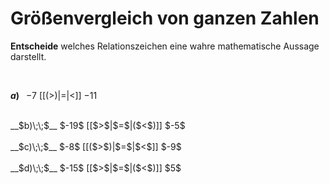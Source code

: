 <!--
version:  0.0.1

language: de

@style
input {
    text-align: center;
}

.flex-container {
    display: flex;
    flex-wrap: wrap;
    align-items: stretch;
    gap: 20px;
}

.flex-child {
    flex: 1;
    min-width: 350px;
    margin-right: 20px;
}

@media (max-width: 400px) {
    .flex-child {
        flex: 100%;
        margin-right: 0;
    }
}
@end

formula: \carry   \textcolor{red}{\scriptsize #1}
formula: \digit   \rlap{\carry{#1}}\phantom{#2}#2
formula: \permil  \text{‰}

import: https://raw.githubusercontent.com/LiaTemplates/Tikz-Jax/main/README.md

script: https://cdn.jsdelivr.net/gh/LiaTemplates/Tikz-Jax@main/dist/index.js


tags: Negative Zahlen, Zahlenverständnis, sehr leicht, sehr niedrig, Angeben

comment: Welche Zahl ist größer? Gib es an.

author: Martin Lommatzsch

-->




# Größenvergleich von ganzen Zahlen

**Entscheide** welches Relationszeichen eine wahre mathematische Aussage darstellt.

<br>
<section class="flex-container">
<div class="flex-child">

__$a)\;\;$__ $-7$ [[($>$)|$=$|$<$]] $-11$ 
<br>
</div>
<div class="flex-child">
<br>
__$b)\;\;$__ $-19$ [[$>$|$=$|($<$)]] $-5$ 
<br>
</div>
<div class="flex-child">
<br>
__$c)\;\;$__ $-8$ [[($>$)|$=$|$<$]] $-9$ 
<br>
</div>
<div class="flex-child">
<br>
__$d)\;\;$__ $-15$ [[$>$|$=$|($<$)]] $5$ 

</div>
</section>
<br>
<br>
<br>
<br>

